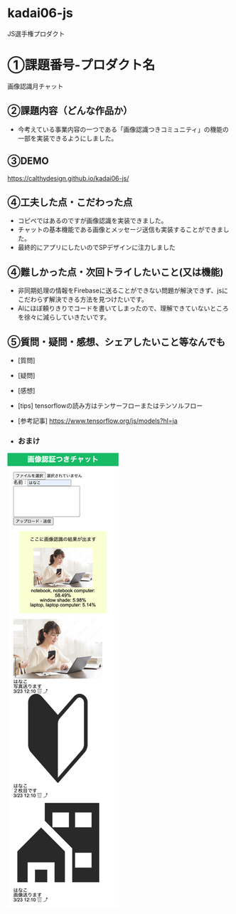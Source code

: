 # kadai06-js
JS選手権プロダクト

# ①課題番号-プロダクト名
画像認識月チャット


## ②課題内容（どんな作品か）
- 今考えている事業内容の一つである「画像認識つきコミュニティ」の機能の一部を実装できるようにしました。
## ③DEMO
https://calthydesign.github.io/kadai06-js/

## ④工夫した点・こだわった点
- コピペではあるのですが画像認識を実装できました。
- チャットの基本機能である画像とメッセージ送信も実装することができました。
- 最終的にアプリにしたいのでSPデザインに注力しました

## ④難しかった点・次回トライしたいこと(又は機能)
- 非同期処理の情報をFirebaseに送ることができない問題が解決できず、jsにこだわらず解決できる方法を見つけたいです。
- AIにほぼ頼りきりでコードを書いてしまったので、理解できていないところを徐々に減らしていきたいです。

## ⑤質問・疑問・感想、シェアしたいこと等なんでも
- [質問] 
- [疑問] 
- [感想] 
- [tips] tensorflowの読み方はテンサーフローまたはテンソルフロー
- [参考記事] https://www.tensorflow.org/js/models?hl=ja

- ### おまけ
![top page capture](top_image.png)
